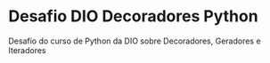 # Desafio DIO Decoradores Python
 Desafio do curso de Python da DIO sobre Decoradores, Geradores e Iteradores
